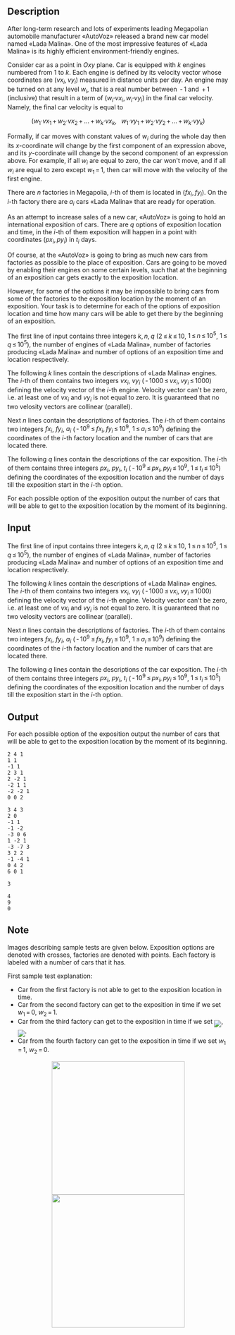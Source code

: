 ## Description

<div><p>After long-term research and lots of experiments leading Megapolian automobile manufacturer «AutoVoz» released a brand new car model named «Lada Malina». One of the most impressive features of «Lada Malina» is its highly efficient environment-friendly engines.</p><p>Consider car as a point in <span class="tex-span"><i>Oxy</i></span> plane. Car is equipped with <span class="tex-span"><i>k</i></span> engines numbered from <span class="tex-span">1</span> to <span class="tex-span"><i>k</i></span>. Each engine is defined by its velocity vector whose coordinates are <span class="tex-span">(<i>vx</i><sub class="lower-index"><i>i</i></sub>, <i>vy</i><sub class="lower-index"><i>i</i></sub>)</span> measured in distance units per day. An engine may be turned on at any level <span class="tex-span"><i>w</i><sub class="lower-index"><i>i</i></sub></span>, that is a real number between <span class="tex-span"> - 1</span> and <span class="tex-span"> + 1</span> (inclusive) that result in a term of <span class="tex-span">(<i>w</i><sub class="lower-index"><i>i</i></sub>·<i>vx</i><sub class="lower-index"><i>i</i></sub>, <i>w</i><sub class="lower-index"><i>i</i></sub>·<i>vy</i><sub class="lower-index"><i>i</i></sub>)</span> in the final car velocity. Namely, the final car velocity is equal to </p><center class="tex-equation"><span class="tex-span">(<i>w</i><sub class="lower-index">1</sub>·<i>vx</i><sub class="lower-index">1</sub> + <i>w</i><sub class="lower-index">2</sub>·<i>vx</i><sub class="lower-index">2</sub> + ... + <i>w</i><sub class="lower-index"><i>k</i></sub>·<i>vx</i><sub class="lower-index"><i>k</i></sub>, &nbsp;&nbsp;<i>w</i><sub class="lower-index">1</sub>·<i>vy</i><sub class="lower-index">1</sub> + <i>w</i><sub class="lower-index">2</sub>·<i>vy</i><sub class="lower-index">2</sub> + ... + <i>w</i><sub class="lower-index"><i>k</i></sub>·<i>vy</i><sub class="lower-index"><i>k</i></sub>)</span></center> <p>Formally, if car moves with constant values of <span class="tex-span"><i>w</i><sub class="lower-index"><i>i</i></sub></span> during the whole day then its <span class="tex-span"><i>x</i></span>-coordinate will change by the first component of an expression above, and its <span class="tex-span"><i>y</i></span>-coordinate will change by the second component of an expression above. For example, if all <span class="tex-span"><i>w</i><sub class="lower-index"><i>i</i></sub></span> are equal to zero, the car won't move, and if all <span class="tex-span"><i>w</i><sub class="lower-index"><i>i</i></sub></span> are equal to zero except <span class="tex-span"><i>w</i><sub class="lower-index">1</sub> = 1</span>, then car will move with the velocity of the first engine.</p><p>There are <span class="tex-span"><i>n</i></span> factories in Megapolia, <span class="tex-span"><i>i</i></span>-th of them is located in <span class="tex-span">(<i>fx</i><sub class="lower-index"><i>i</i></sub>, <i>fy</i><sub class="lower-index"><i>i</i></sub>)</span>. On the <span class="tex-span"><i>i</i></span>-th factory there are <span class="tex-span"><i>a</i><sub class="lower-index"><i>i</i></sub></span> cars «Lada Malina» that are ready for operation.</p><p>As an attempt to increase sales of a new car, «AutoVoz» is going to hold an international exposition of cars. There are <span class="tex-span"><i>q</i></span> options of exposition location and time, in the <span class="tex-span"><i>i</i></span>-th of them exposition will happen in a point with coordinates <span class="tex-span">(<i>px</i><sub class="lower-index"><i>i</i></sub>, <i>py</i><sub class="lower-index"><i>i</i></sub>)</span> in <span class="tex-span"><i>t</i><sub class="lower-index"><i>i</i></sub></span> days. </p><p>Of course, at the «AutoVoz» is going to bring as much new cars from factories as possible to the place of exposition. Cars are going to be moved by enabling their engines on some certain levels, such that at the beginning of an exposition car gets exactly to the exposition location. </p><p>However, for some of the options it may be impossible to bring cars from some of the factories to the exposition location by the moment of an exposition. Your task is to determine for each of the options of exposition location and time how many cars will be able to get there by the beginning of an exposition.</p></div><div class="input-specification"><p>The first line of input contains three integers <span class="tex-span"><i>k</i>, <i>n</i>, <i>q</i></span> (<span class="tex-span">2 ≤ <i>k</i> ≤ 10</span>, <span class="tex-span">1 ≤ <i>n</i> ≤ 10<sup class="upper-index">5</sup></span>, <span class="tex-span">1 ≤ <i>q</i> ≤ 10<sup class="upper-index">5</sup></span>), the number of engines of «Lada Malina», number of factories producing «Lada Malina» and number of options of an exposition time and location respectively.</p><p>The following <span class="tex-span"><i>k</i></span> lines contain the descriptions of «Lada Malina» engines. The <span class="tex-span"><i>i</i></span>-th of them contains two integers <span class="tex-span"><i>vx</i><sub class="lower-index"><i>i</i></sub></span>, <span class="tex-span"><i>vy</i><sub class="lower-index"><i>i</i></sub></span> (<span class="tex-span"> - 1000 ≤ <i>vx</i><sub class="lower-index"><i>i</i></sub>, <i>vy</i><sub class="lower-index"><i>i</i></sub> ≤ 1000</span>) defining the velocity vector of the <span class="tex-span"><i>i</i></span>-th engine. Velocity vector can't be zero, i.e. at least one of <span class="tex-span"><i>vx</i><sub class="lower-index"><i>i</i></sub></span> and <span class="tex-span"><i>vy</i><sub class="lower-index"><i>i</i></sub></span> is not equal to zero. It is guaranteed that no two velosity vectors are collinear (parallel).</p><p>Next <span class="tex-span"><i>n</i></span> lines contain the descriptions of factories. The <span class="tex-span"><i>i</i></span>-th of them contains two integers <span class="tex-span"><i>fx</i><sub class="lower-index"><i>i</i></sub></span>, <span class="tex-span"><i>fy</i><sub class="lower-index"><i>i</i></sub></span>, <span class="tex-span"><i>a</i><sub class="lower-index"><i>i</i></sub></span> (<span class="tex-span"> - 10<sup class="upper-index">9</sup> ≤ <i>fx</i><sub class="lower-index"><i>i</i></sub>, <i>fy</i><sub class="lower-index"><i>i</i></sub> ≤ 10<sup class="upper-index">9</sup></span>, <span class="tex-span">1 ≤ <i>a</i><sub class="lower-index"><i>i</i></sub> ≤ 10<sup class="upper-index">9</sup></span>) defining the coordinates of the <span class="tex-span"><i>i</i></span>-th factory location and the number of cars that are located there.</p><p>The following <span class="tex-span"><i>q</i></span> lines contain the descriptions of the car exposition. The <span class="tex-span"><i>i</i></span>-th of them contains three integers <span class="tex-span"><i>px</i><sub class="lower-index"><i>i</i></sub></span>, <span class="tex-span"><i>py</i><sub class="lower-index"><i>i</i></sub></span>, <span class="tex-span"><i>t</i><sub class="lower-index"><i>i</i></sub></span> (<span class="tex-span"> - 10<sup class="upper-index">9</sup> ≤ <i>px</i><sub class="lower-index"><i>i</i></sub>, <i>py</i><sub class="lower-index"><i>i</i></sub> ≤ 10<sup class="upper-index">9</sup></span>, <span class="tex-span">1 ≤ <i>t</i><sub class="lower-index"><i>i</i></sub> ≤ 10<sup class="upper-index">5</sup></span>) defining the coordinates of the exposition location and the number of days till the exposition start in the <span class="tex-span"><i>i</i></span>-th option.</p></div><div class="output-specification"><p>For each possible option of the exposition output the number of cars that will be able to get to the exposition location by the moment of its beginning.</p></div>

## Input

<p>The first line of input contains three integers <span class="tex-span"><i>k</i>, <i>n</i>, <i>q</i></span> (<span class="tex-span">2 ≤ <i>k</i> ≤ 10</span>, <span class="tex-span">1 ≤ <i>n</i> ≤ 10<sup class="upper-index">5</sup></span>, <span class="tex-span">1 ≤ <i>q</i> ≤ 10<sup class="upper-index">5</sup></span>), the number of engines of «Lada Malina», number of factories producing «Lada Malina» and number of options of an exposition time and location respectively.</p><p>The following <span class="tex-span"><i>k</i></span> lines contain the descriptions of «Lada Malina» engines. The <span class="tex-span"><i>i</i></span>-th of them contains two integers <span class="tex-span"><i>vx</i><sub class="lower-index"><i>i</i></sub></span>, <span class="tex-span"><i>vy</i><sub class="lower-index"><i>i</i></sub></span> (<span class="tex-span"> - 1000 ≤ <i>vx</i><sub class="lower-index"><i>i</i></sub>, <i>vy</i><sub class="lower-index"><i>i</i></sub> ≤ 1000</span>) defining the velocity vector of the <span class="tex-span"><i>i</i></span>-th engine. Velocity vector can't be zero, i.e. at least one of <span class="tex-span"><i>vx</i><sub class="lower-index"><i>i</i></sub></span> and <span class="tex-span"><i>vy</i><sub class="lower-index"><i>i</i></sub></span> is not equal to zero. It is guaranteed that no two velosity vectors are collinear (parallel).</p><p>Next <span class="tex-span"><i>n</i></span> lines contain the descriptions of factories. The <span class="tex-span"><i>i</i></span>-th of them contains two integers <span class="tex-span"><i>fx</i><sub class="lower-index"><i>i</i></sub></span>, <span class="tex-span"><i>fy</i><sub class="lower-index"><i>i</i></sub></span>, <span class="tex-span"><i>a</i><sub class="lower-index"><i>i</i></sub></span> (<span class="tex-span"> - 10<sup class="upper-index">9</sup> ≤ <i>fx</i><sub class="lower-index"><i>i</i></sub>, <i>fy</i><sub class="lower-index"><i>i</i></sub> ≤ 10<sup class="upper-index">9</sup></span>, <span class="tex-span">1 ≤ <i>a</i><sub class="lower-index"><i>i</i></sub> ≤ 10<sup class="upper-index">9</sup></span>) defining the coordinates of the <span class="tex-span"><i>i</i></span>-th factory location and the number of cars that are located there.</p><p>The following <span class="tex-span"><i>q</i></span> lines contain the descriptions of the car exposition. The <span class="tex-span"><i>i</i></span>-th of them contains three integers <span class="tex-span"><i>px</i><sub class="lower-index"><i>i</i></sub></span>, <span class="tex-span"><i>py</i><sub class="lower-index"><i>i</i></sub></span>, <span class="tex-span"><i>t</i><sub class="lower-index"><i>i</i></sub></span> (<span class="tex-span"> - 10<sup class="upper-index">9</sup> ≤ <i>px</i><sub class="lower-index"><i>i</i></sub>, <i>py</i><sub class="lower-index"><i>i</i></sub> ≤ 10<sup class="upper-index">9</sup></span>, <span class="tex-span">1 ≤ <i>t</i><sub class="lower-index"><i>i</i></sub> ≤ 10<sup class="upper-index">5</sup></span>) defining the coordinates of the exposition location and the number of days till the exposition start in the <span class="tex-span"><i>i</i></span>-th option.</p>

## Output

<p>For each possible option of the exposition output the number of cars that will be able to get to the exposition location by the moment of its beginning.</p>





```input1
2 4 1
1 1
-1 1
2 3 1
2 -2 1
-2 1 1
-2 -2 1
0 0 2

```




```input2
3 4 3
2 0
-1 1
-1 -2
-3 0 6
1 -2 1
-3 -7 3
3 2 2
-1 -4 1
0 4 2
6 0 1

```




```output1
3

```




```output2
4
9
0

```



## Note

<p>Images describing sample tests are given below. Exposition options are denoted with crosses, factories are denoted with points. Each factory is labeled with a number of cars that it has.</p><p>First sample test explanation:</p><ul> <li> Car from the first factory is not able to get to the exposition location in time. </li><li> Car from the second factory can get to the exposition in time if we set <span class="tex-span"><i>w</i><sub class="lower-index">1</sub> = 0</span>, <span class="tex-span"><i>w</i><sub class="lower-index">2</sub> = 1</span>. </li><li> Car from the third factory can get to the exposition in time if we set <img align="middle" class="tex-formula" src="file://NWFrigfp.png" style="max-width: 100.0%;max-height: 100.0%;">, <img align="middle" class="tex-formula" src="file://13NOKpdf.png" style="max-width: 100.0%;max-height: 100.0%;">. </li><li> Car from the fourth factory can get to the exposition in time if we set <span class="tex-span"><i>w</i><sub class="lower-index">1</sub> = 1</span>, <span class="tex-span"><i>w</i><sub class="lower-index">2</sub> = 0</span>. </li></ul><center> <img class="tex-graphics" src="file://e9NfogAI.png" style="max-width: 100.0%;max-height: 100.0%;" width="302px"> <img class="tex-graphics" src="file://OXFh4mNn.png" style="max-width: 100.0%;max-height: 100.0%;" width="302px"> </center>
